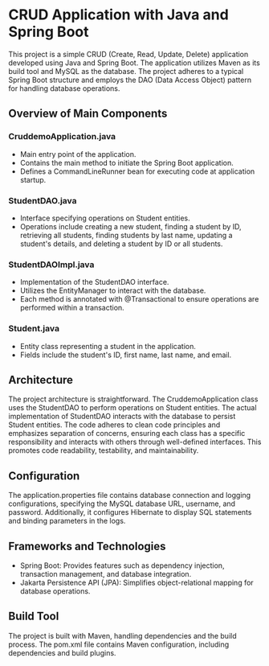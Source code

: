 # CRUD Application with Java and Spring Boot

This project is a simple CRUD (Create, Read, Update, Delete) application developed using Java and Spring Boot. The application utilizes Maven as its build tool and MySQL as the database. The project adheres to a typical Spring Boot structure and employs the DAO (Data Access Object) pattern for handling database operations.

## Overview of Main Components

### CruddemoApplication.java
- Main entry point of the application.
- Contains the main method to initiate the Spring Boot application.
- Defines a CommandLineRunner bean for executing code at application startup.

### StudentDAO.java
- Interface specifying operations on Student entities.
- Operations include creating a new student, finding a student by ID, retrieving all students, finding students by last name, updating a student's details, and deleting a student by ID or all students.

### StudentDAOImpl.java
- Implementation of the StudentDAO interface.
- Utilizes the EntityManager to interact with the database.
- Each method is annotated with @Transactional to ensure operations are performed within a transaction.

### Student.java
- Entity class representing a student in the application.
- Fields include the student's ID, first name, last name, and email.

## Architecture

The project architecture is straightforward. The CruddemoApplication class uses the StudentDAO to perform operations on Student entities. The actual implementation of StudentDAO interacts with the database to persist Student entities. The code adheres to clean code principles and emphasizes separation of concerns, ensuring each class has a specific responsibility and interacts with others through well-defined interfaces. This promotes code readability, testability, and maintainability.

## Configuration

The application.properties file contains database connection and logging configurations, specifying the MySQL database URL, username, and password. Additionally, it configures Hibernate to display SQL statements and binding parameters in the logs.

## Frameworks and Technologies

- Spring Boot: Provides features such as dependency injection, transaction management, and database integration.
- Jakarta Persistence API (JPA): Simplifies object-relational mapping for database operations.

## Build Tool

The project is built with Maven, handling dependencies and the build process. The pom.xml file contains Maven configuration, including dependencies and build plugins.
